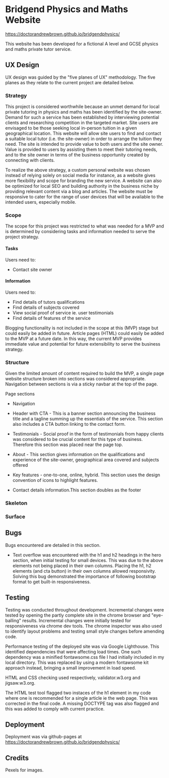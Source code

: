 # **Bridgend Physics and Maths Website**  
https://doctorandrewbrown.github.io/bridgendphysics/

This website has been developed for a fictional A level and GCSE physics and maths private tutor service. 


## UX Design

UX design was guided by the "five planes of UX" methodology. The five planes as they relate to the current project are detailed below.  

### Strategy

This project is considered worthwhile because an unmet demand for local private tutoring in physics and maths has been identified by the site-owner. Demand for such a service has been established by interviewing potential clients and researching competition in the targeted market. Site users are envisaged to be those seeking local in-person tuition in a given geographical location. This website will allow site users to find and contact a suitable local tutor (i.e. the site-owner) in order to arrange the tuition they need. The site is intended to provide value to both users and the site owner. Value is provided to users by assisting them to meet their tutoring needs, and to the site owner in terms of the business opportunity created by connecting with clients. 

To realize the above strategy, a custom personal website was chosen instead of relying solely on social media for instance, as a website gives more flexibility and scope for branding the new service. A website can also be optimized for local SEO and building authority in the business niche by providing relevant content via a blog and articles. The website must be responsive to cater for the range of user devices that will be available to the intended users, especially mobile. 

### Scope

The scope for this project was restricted to what was needed for a MVP and is determined by considering tasks and information needed to serve the project strategy. 

#### Tasks  

Users need to:


* Contact site owner

#### Information

Users need to:

* Find details of tutors qualifications
* Find details of subjects covered 
* View social proof of service ie. user testimonials
* Find details of features of the service

Blogging functionality is not included in the scope at this (MVP) stage but could easily be added in future. Article pages (HTML) could easily be added to the MVP at a future date. In this way, the current MVP provides immediate value and potential for future extensibility to serve the business strategy. 


### Structure

Given the limited amount of content required to build the MVP, a single page website structure broken into sections was considered appropriate. Navigation between sections is via a sticky navbar at the top of the page.

Page sections

* Navigation

* Header with CTA - This is a banner section announcing the business title and a tagline summing up the essentials of the service. This section also includes a CTA button linking to the contact form. 
* Testimonials - Social proof in the form of testimonials from happy clients was considered to be crucial content for this type of business. Therefore this section was placed near the page top.
* About - This section gives information on the qualifications and experience of the site-owner, geographical area covered and subjects offered 
* Key features - one-to-one, online, hybrid. This section uses the design convention of icons to highlight features. 
* Contact details information.This section doubles as the footer
  
### Skeleton



### Surface

## **Bugs**

Bugs encountered are detailed in this section.

* Text overflow was encountered with the h1 and h2 headings in the hero section, when initial testing for small devices. This was due to the above elements not being placed in their own columns. Placing the h1, h2 elements (and cta button) in their own columns allowed responsivity. Solving this bug demonstrated the importance of following bootstrap format to get built-in responsiveness.

## **Testing**

Testing was conducted throughout development. Incremental changes were tested by opening the partly complete site in the chrome browser and "eye-balling" results. Incremental changes were initially tested for responsiveness via chrome dev tools. The chrome inspector was also used to identify layout problems and testing small style changes before amending code. 

Performance testing of the deployed site was via Google Lighthouse. This identified dependencies that were affecting load times. One such dependency was a minified fontawsome.css file I had initially included in my local directory. This
was replaced by using a modern fontawsome kit approach instead, bringing a small improvement in load speed.

HTML and CSS checking used respectively, validator.w3.org and jigsaw.w3.org.

The HTML test tool flagged two instaces of the h1 element in my code where one is recommended for a single article ie the web page. This was corrected in the final code. A missing DOCTYPE tag was also flagged and this was added to comply with current practice.


## **Deployment**

Deployment was via github-pages at https://doctorandrewbrown.github.io/bridgendphysics/

## **Credits**

Pexels for images.